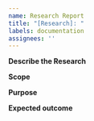 ```yaml
---
name: Research Report
title: "[Research]: "
labels: documentation
assignees: ''
---
```


**Describe the Research** 

**Scope**


**Purpose** 


**Expected outcome**





